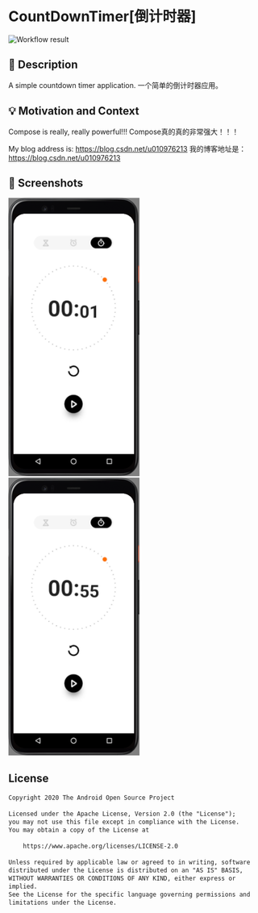 # CountDownTimer[倒计时器]

<!--- Replace <OWNER> with your Github Username and <REPOSITORY> with the name of your repository. -->
<!--- You can find both of these in the url bar when you open your repository in github. -->
![Workflow result](https://github.com/CooLoongWu/Compose-AndroidDevChallenge-2/workflows/Check/badge.svg)


## :scroll: Description
<!--- Describe your app in one or two sentences -->
A simple countdown timer application.
一个简单的倒计时器应用。

## :bulb: Motivation and Context
<!--- Optionally point readers to interesting parts of your submission. -->
<!--- What are you especially proud of? -->
Compose is really, really powerful!!!
Compose真的真的非常强大！！！

My blog address is: https://blog.csdn.net/u010976213
我的博客地址是：https://blog.csdn.net/u010976213

## :camera_flash: Screenshots
<!-- You can add more screenshots here if you like -->
<img src="/results/screenshot_1.png" width="260">&emsp;<img src="/results/screenshot_2.png" width="260">

## License
```
Copyright 2020 The Android Open Source Project

Licensed under the Apache License, Version 2.0 (the "License");
you may not use this file except in compliance with the License.
You may obtain a copy of the License at

    https://www.apache.org/licenses/LICENSE-2.0

Unless required by applicable law or agreed to in writing, software
distributed under the License is distributed on an "AS IS" BASIS,
WITHOUT WARRANTIES OR CONDITIONS OF ANY KIND, either express or implied.
See the License for the specific language governing permissions and
limitations under the License.
```